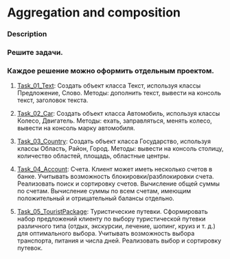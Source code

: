 # Aggregation and composition
### Description
### Решите задачи.
### Каждое решение можно оформить отдельным проектом.

1. [Task_01_Text](https://github.com/vitalikulsha/AggregationAndComposition/tree/master/src/Task_01_Text/): Создать объект класса Текст, используя классы Предложение, Слово. Методы: дополнить текст, вывести на консоль текст, заголовок текста. 

2. [Task_02_Car](https://github.com/vitalikulsha/AggregationAndComposition/tree/master/src/Task_02_Car/): Создать объект класса Автомобиль, используя классы Колесо, Двигатель. Методы: ехать, заправляться, менять колесо, вывести на консоль марку автомобиля.

3. [Task_03_Country](https://github.com/vitalikulsha/AggregationAndComposition/tree/master/src/Task_03_Country/): Создать объект класса Государство, используя классы Область, Район, Город. Методы: вывести на консоль столицу, количество областей, площадь, областные центры.

4. [Task_04_Account](https://github.com/vitalikulsha/AggregationAndComposition/tree/master/src/Task_04_Account/): Счета. Клиент может иметь несколько счетов в банке. Учитывать возможность блокировки/разблокировки счета. Реализовать поиск и сортировку счетов. Вычисление общей суммы по счетам. Вычисление суммы по всем счетам, имеющим положительный и отрицательный балансы отдельно.

5. [Task_05_TouristPackage](https://github.com/vitalikulsha/AggregationAndComposition/tree/master/src/Task_05_TouristPackage/): Туристические путевки. Сформировать набор предложений клиенту по выбору туристической путевки различного типа (отдых, экскурсии, лечение, шопинг, круиз и т. д.) для оптимального выбора. Учитывать возможность выбора транспорта, питания и числа дней. Реализовать выбор и сортировку путевок.
